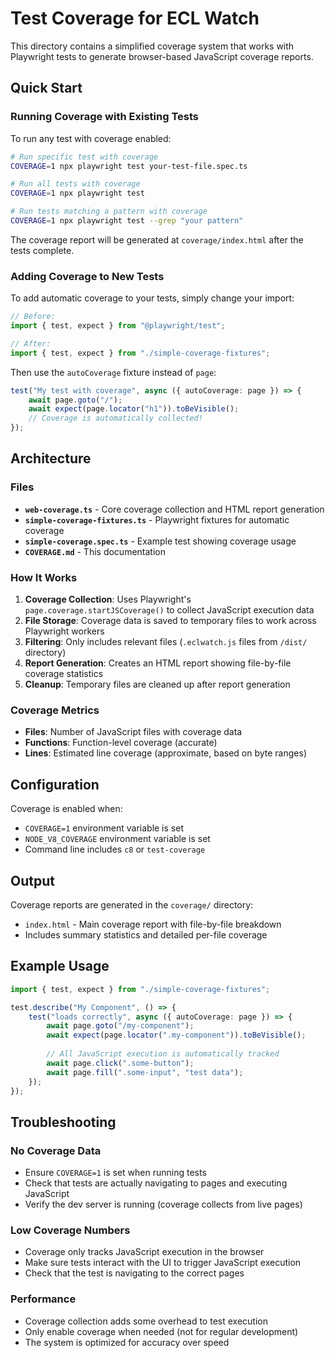 # Test Coverage for ECL Watch

This directory contains a simplified coverage system that works with Playwright tests to generate browser-based JavaScript coverage reports.

## Quick Start

### Running Coverage with Existing Tests

To run any test with coverage enabled:

```bash
# Run specific test with coverage
COVERAGE=1 npx playwright test your-test-file.spec.ts

# Run all tests with coverage
COVERAGE=1 npx playwright test

# Run tests matching a pattern with coverage
COVERAGE=1 npx playwright test --grep "your pattern"
```

The coverage report will be generated at `coverage/index.html` after the tests complete.

### Adding Coverage to New Tests

To add automatic coverage to your tests, simply change your import:

```typescript
// Before:
import { test, expect } from "@playwright/test";

// After:
import { test, expect } from "./simple-coverage-fixtures";
```

Then use the `autoCoverage` fixture instead of `page`:

```typescript
test("My test with coverage", async ({ autoCoverage: page }) => {
    await page.goto("/");
    await expect(page.locator("h1")).toBeVisible();
    // Coverage is automatically collected!
});
```

## Architecture

### Files

- **`web-coverage.ts`** - Core coverage collection and HTML report generation
- **`simple-coverage-fixtures.ts`** - Playwright fixtures for automatic coverage
- **`simple-coverage.spec.ts`** - Example test showing coverage usage
- **`COVERAGE.md`** - This documentation

### How It Works

1. **Coverage Collection**: Uses Playwright's `page.coverage.startJSCoverage()` to collect JavaScript execution data
2. **File Storage**: Coverage data is saved to temporary files to work across Playwright workers
3. **Filtering**: Only includes relevant files (`.eclwatch.js` files from `/dist/` directory)
4. **Report Generation**: Creates an HTML report showing file-by-file coverage statistics
5. **Cleanup**: Temporary files are cleaned up after report generation

### Coverage Metrics

- **Files**: Number of JavaScript files with coverage data
- **Functions**: Function-level coverage (accurate)
- **Lines**: Estimated line coverage (approximate, based on byte ranges)

## Configuration

Coverage is enabled when:
- `COVERAGE=1` environment variable is set
- `NODE_V8_COVERAGE` environment variable is set
- Command line includes `c8` or `test-coverage`

## Output

Coverage reports are generated in the `coverage/` directory:
- `index.html` - Main coverage report with file-by-file breakdown
- Includes summary statistics and detailed per-file coverage

## Example Usage

```typescript
import { test, expect } from "./simple-coverage-fixtures";

test.describe("My Component", () => {
    test("loads correctly", async ({ autoCoverage: page }) => {
        await page.goto("/my-component");
        await expect(page.locator(".my-component")).toBeVisible();
        
        // All JavaScript execution is automatically tracked
        await page.click(".some-button");
        await page.fill(".some-input", "test data");
    });
});
```

## Troubleshooting

### No Coverage Data
- Ensure `COVERAGE=1` is set when running tests
- Check that tests are actually navigating to pages and executing JavaScript
- Verify the dev server is running (coverage collects from live pages)

### Low Coverage Numbers
- Coverage only tracks JavaScript execution in the browser
- Make sure tests interact with the UI to trigger JavaScript execution
- Check that the test is navigating to the correct pages

### Performance
- Coverage collection adds some overhead to test execution
- Only enable coverage when needed (not for regular development)
- The system is optimized for accuracy over speed
